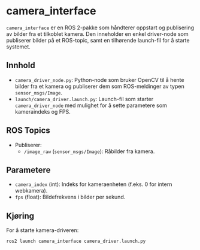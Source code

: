 # camera_interface

`camera_interface` er en ROS 2-pakke som håndterer oppstart og publisering av bilder fra et tilkoblet kamera. Den inneholder en enkel driver-node som publiserer bilder på et ROS-topic, samt en tilhørende launch-fil for å starte systemet.

## Innhold

- `camera_driver_node.py`: Python-node som bruker OpenCV til å hente bilder fra et kamera og publiserer dem som ROS-meldinger av typen `sensor_msgs/Image`.
- `launch/camera_driver.launch.py`: Launch-fil som starter `camera_driver_node` med mulighet for å sette parametere som kameraindeks og FPS.

## ROS Topics

- Publiserer:
  - `/image_raw` (`sensor_msgs/Image`): Råbilder fra kamera.

## Parametere

- `camera_index` (int): Indeks for kameraenheten (f.eks. 0 for intern webkamera).
- `fps` (float): Bildefrekvens i bilder per sekund.

## Kjøring

For å starte kamera-driveren:

```bash
ros2 launch camera_interface camera_driver.launch.py
